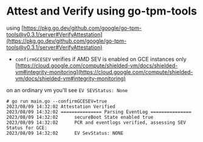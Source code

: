 # Attest and Verify using go-tpm-tools


using [https://pkg.go.dev/github.com/google/go-tpm-tools@v0.3.1/server#VerifyAttestation](https://pkg.go.dev/github.com/google/go-tpm-tools@v0.3.1/server#VerifyAttestation)


- `confirmGCESEV` verifies if AMD SEV is enabled on GCE instances only [https://cloud.google.com/compute/shielded-vm/docs/shielded-vm#integrity-monitoring](https://cloud.google.com/compute/shielded-vm/docs/shielded-vm#integrity-monitoring)

on an ordinary vm you'll see `EV SEVStatus: None`

```log
# go run main.go --confirmGCESEV=true
2023/08/09 14:32:02 Attestation Verified
2023/08/09 14:32:02 =============== Parsing EventLog ===============
2023/08/09 14:32:02      secureBoot State enabled true
2023/08/09 14:32:02      PCR and eventlogs verified, assessing SEV Status for GCE:
2023/08/09 14:32:02      EV SevStatus: NONE
```